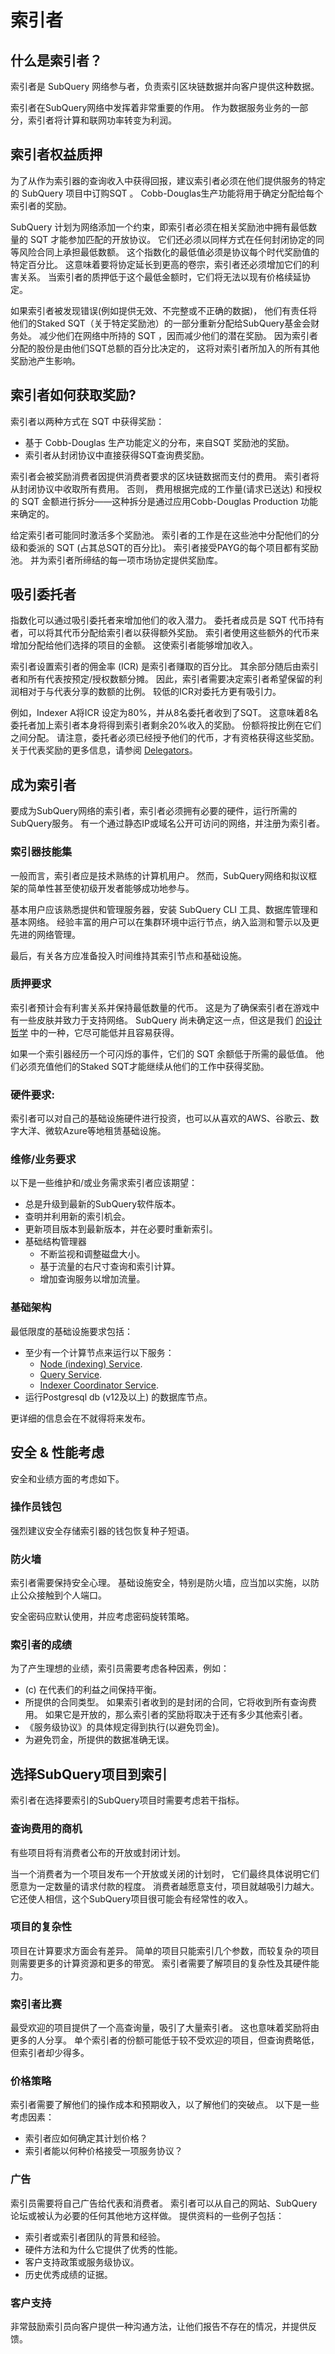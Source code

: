 # 索引者

## 什么是索引者？

索引者是 SubQuery 网络参与者，负责索引区块链数据并向客户提供这种数据。

索引者在SubQuery网络中发挥着非常重要的作用。 作为数据服务业务的一部分，索引者将计算和联网功率转变为利润。

## 索引者权益质押

为了从作为索引器的查询收入中获得回报，建议索引者必须在他们提供服务的特定的 SubQuery 项目中订购SQT 。 Cobb-Douglas生产功能将用于确定分配给每个索引者的奖励。

SubQuery 计划为网络添加一个约束，即索引者必须在相关奖励池中拥有最低数量的 SQT 才能参加匹配的开放协议。 它们还必须以同样方式在任何封闭协定的同等风险合同上承担最低数额。 这个指数化的最低值必须是协议每个时代奖励值的特定百分比。 这意味着要将协定延长到更高的卷宗，索引者还必须增加它们的利害关系。 当索引者的质押低于这个最低金额时，它们将无法以现有价格续延协定。

如果索引者被发现错误(例如提供无效、不完整或不正确的数据)， 他们有责任将他们的Staked SQT（关于特定奖励池）的一部分重新分配给SubQuery基金会财务处。 减少他们在网络中所持的 SQT ，因而减少他们的潜在奖励。 因为索引者分配的股份是由他们SQT总额的百分比决定的， 这将对索引者所加入的所有其他奖励池产生影响。

## 索引者如何获取奖励?

索引者以两种方式在 SQT 中获得奖励：
- 基于 Cobb-Douglas 生产功能定义的分布，来自SQT 奖励池的奖励。
- 索引者从封闭协议中直接获得SQT查询费奖励。

索引者会被奖励消费者因提供消费者要求的区块链数据而支付的费用。 索引者将从封闭协议中收取所有费用。 否则， 费用根据完成的工作量(请求已送达) 和授权的 SQT 金额进行拆分——这种拆分是通过应用Cobb-Douglas Production 功能来确定的。

给定索引者可能同时激活多个奖励池。 索引者的工作是在这些池中分配他们的分级和委派的 SQT (占其总SQT的百分比)。 索引者接受PAYG的每个项目都有奖励池。 并为索引者所缔结的每一项市场协定提供奖励库。

## 吸引委托者

指数化可以通过吸引委托者来增加他们的收入潜力。 委托者成员是 SQT 代币持有者，可以将其代币分配给索引者以获得额外奖励。 索引者使用这些额外的代币来增加分配给他们选择的项目的金额。 这使索引者能够增加收入。

索引者设置索引者的佣金率 (ICR) 是索引者赚取的百分比。 其余部分随后由索引者和所有代表按预定/授权数额分摊。 因此，索引者需要决定索引者希望保留的利润相对于与代表分享的数额的比例。 较低的ICR对委托方更有吸引力。

例如，Indexer A将ICR 设定为80%，并从8名委托者收到了SQT。 这意味着8名委托者加上索引者本身将得到索引者剩余20%收入的奖励。 份额将按比例在它们之间分配。 请注意，委托者必须已经授予他们的代币，才有资格获得这些奖励。 关于代表奖励的更多信息，请参阅 [Delegators](./delegators.md)。

## 成为索引者

要成为SubQuery网络的索引者，索引者必须拥有必要的硬件，运行所需的SubQuery服务。 有一个通过静态IP或域名公开可访问的网络，并注册为索引者。

### 索引器技能集

一般而言，索引者应是技术熟练的计算机用户。 然而，SubQuery网络和拟议框架的简单性甚至使初级开发者能够成功地参与。

基本用户应该熟悉提供和管理服务器，安装 SubQuery CLI 工具、数据库管理和基本网络。 经验丰富的用户可以在集群环境中运行节点，纳入监测和警示以及更先进的网络管理。

最后，有关各方应准备投入时间维持其索引节点和基础设施。

### 质押要求

索引者预计会有利害关系并保持最低数量的代币。 这是为了确保索引者在游戏中有一些皮肤并致力于支持网络。 SubQuery 尚未确定这一点，但这是我们 [的设计哲学](./design-philosophy.md) 中的一种，它尽可能低并且容易获得。

如果一个索引器经历一个可闪烁的事件，它们的 SQT 余额低于所需的最低值。 他们必须充值他们的Staked SQT才能继续从他们的工作中获得奖励。

### 硬件要求:

索引者可以对自己的基础设施硬件进行投资，也可以从喜欢的AWS、谷歌云、数字大洋、微软Azure等地租赁基础设施。

### 维修/业务要求

以下是一些维护和/或业务需求索引者应该期望：

- 总是升级到最新的SubQuery软件版本。
- 查明并利用新的索引机会。
- 更新项目版本到最新版本，并在必要时重新索引。
- 基础结构管理器
  - 不断监视和调整磁盘大小。
  - 基于流量的右尺寸查询和索引计算。
  - 增加查询服务以增加流量。

### 基础架构

最低限度的基础设施要求包括：

- 至少有一个计算节点来运行以下服务：
  - [Node (indexing) Service](https://www.npmjs.com/package/@subql/node).
  - [Query Service](https://www.npmjs.com/package/@subql/query).
  - [Indexer Coordinator Service](https://www.npmjs.com/package/@subql/indexer-coordinator).
- 运行Postgresql db (v12及以上) 的数据库节点。

更详细的信息会在不就得将来发布。

## 安全 & 性能考虑

安全和业绩方面的考虑如下。

### 操作员钱包

强烈建议安全存储索引器的钱包恢复种子短语。

### 防火墙

索引者需要保持安全心理。 基础设施安全，特别是防火墙，应当加以实施，以防止公众接触到个人端口。

安全密码应默认使用，并应考虑密码旋转策略。

### 索引者的成绩

为了产生理想的业绩，索引员需要考虑各种因素，例如：

- (c) 在代表们的利益之间保持平衡。
- 所提供的合同类型。 如果索引者收到的是封闭的合同，它将收到所有查询费用。 如果它是开放的，那么索引者的奖励将取决于还有多少其他索引者。
- 《服务级协议》的具体规定得到执行(以避免罚金)。
- 为避免罚金，所提供的数据准确无误。

## 选择SubQuery项目到索引

索引者在选择要索引的SubQuery项目时需要考虑若干指标。

### 查询费用的商机

有些项目将有消费者公布的开放或封闭计划。

当一个消费者为一个项目发布一个开放或关闭的计划时， 它们最终具体说明它们愿意为一定数量的请求付款的程度。 消费者越愿意支付，项目就越吸引力越大。 它还使人相信，这个SubQuery项目很可能会有经常性的收入。

### 项目的复杂性

项目在计算要求方面会有差异。 简单的项目只能索引几个参数，而较复杂的项目则需要更多的计算资源和更多的带宽。 索引者需要了解项目的复杂性及其硬件能力。

### 索引者比赛

最受欢迎的项目提供了一个高查询量，吸引了大量索引者。 这也意味着奖励将由更多的人分享。 单个索引者的份额可能低于较不受欢迎的项目，但查询费略低，但索引者却少得多。

### 价格策略

索引者需要了解他们的操作成本和预期收入，以了解他们的突破点。 以下是一些考虑因素：

- 索引者应如何确定其计划价格？
- 索引者能以何种价格接受一项服务协议？

### 广告

索引员需要将自己广告给代表和消费者。 索引者可以从自己的网站、SubQuery论坛或被认为必要的任何其他地方这样做。 提供资料的一些例子包括：

- 索引者或索引者团队的背景和经验。
- 硬件方法和为什么它提供了优秀的性能。
- 客户支持政策或服务级协议。
- 历史优秀成绩的证据。

### 客户支持

非常鼓励索引员向客户提供一种沟通方法，让他们报告不存在的情况，并提供反馈。
